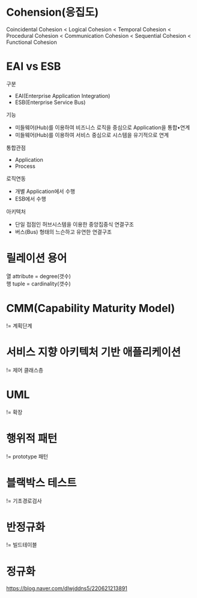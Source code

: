 # Cohension(응집도)
Coincidental Cohesion < Logical Cohesion < Temporal Cohesion < Procedural Cohesion < Communication Cohesion < Sequential Cohesion < Functional Cohesion

# EAI vs ESB

구분
* EAI(Enterprise Application Integration)	
* ESB(Enterprise Service Bus)

기능	
* 미들웨어(Hub)를 이용하여 비즈니스 로직을
중심으로 Application을 통합•연계	
* 미들웨어(Hub)를 이용하여 서비스 중심으로
시스템을 유기적으로 연계

통합관점	
* Application	
* Process

로직연동
* 개별 Application에서 수행	
* ESB에서 수행

아키텍처	
* 단일 접점인 허브시스템을 이용한
중앙집중식 연결구조	
* 버스(Bus) 형태의
느슨하고 유연한 연결구조

# 릴레이션 용어
열 attribute = degree(갯수)<br/>
행 tuple = cardinality(갯수)

# CMM(Capability Maturity Model) 
!= 계획단계

# 서비스 지향 아키텍처 기반 애플리케이션 
!= 제어 클래스층

# UML
!= 확장

# 행위적 패턴
!= prototype 패턴

# 블랙박스 테스트
!= 기초경로검사

# 반정규화
!= 빌드테이블

# 정규화
https://blog.naver.com/dlwjddns5/220621213891
